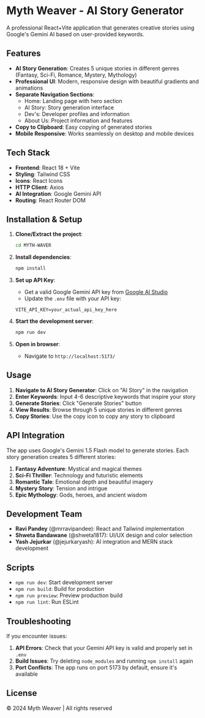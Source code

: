# Myth Weaver - AI Story Generator

A professional React+Vite application that generates creative stories using Google's Gemini AI based on user-provided keywords.

## Features

- **AI Story Generation**: Creates 5 unique stories in different genres (Fantasy, Sci-Fi, Romance, Mystery, Mythology)
- **Professional UI**: Modern, responsive design with beautiful gradients and animations
- **Separate Navigation Sections**: 
  - Home: Landing page with hero section
  - AI Story: Story generation interface
  - Dev's: Developer profiles and information
  - About Us: Project information and features
- **Copy to Clipboard**: Easy copying of generated stories
- **Mobile Responsive**: Works seamlessly on desktop and mobile devices

## Tech Stack

- **Frontend**: React 18 + Vite
- **Styling**: Tailwind CSS
- **Icons**: React Icons
- **HTTP Client**: Axios
- **AI Integration**: Google Gemini API
- **Routing**: React Router DOM

## Installation & Setup

1. **Clone/Extract the project**:
   ```bash
   cd MYTH-WAVER
   ```

2. **Install dependencies**:
   ```bash
   npm install
   ```

3. **Set up API Key**:
   - Get a valid Google Gemini API key from [Google AI Studio](https://aistudio.google.com/)
   - Update the `.env` file with your API key:
   ```
   VITE_API_KEY=your_actual_api_key_here
   ```

4. **Start the development server**:
   ```bash
   npm run dev
   ```

5. **Open in browser**:
   - Navigate to `http://localhost:5173/`

## Usage

1. **Navigate to AI Story Generator**: Click on "AI Story" in the navigation
2. **Enter Keywords**: Input 4-6 descriptive keywords that inspire your story
3. **Generate Stories**: Click "Generate Stories" button
4. **View Results**: Browse through 5 unique stories in different genres
5. **Copy Stories**: Use the copy icon to copy any story to clipboard

## API Integration

The app uses Google's Gemini 1.5 Flash model to generate stories. Each story generation creates 5 different stories:

1. **Fantasy Adventure**: Mystical and magical themes
2. **Sci-Fi Thriller**: Technology and futuristic elements
3. **Romantic Tale**: Emotional depth and beautiful imagery
4. **Mystery Story**: Tension and intrigue
5. **Epic Mythology**: Gods, heroes, and ancient wisdom

## Development Team

- **Ravi Pandey** (@mrravipandee): React and Tailwind implementation
- **Shweta Bandawane** (@shweta1817): UI/UX design and color selection
- **Yash Jejurkar** (@jejurkaryash): AI integration and MERN stack development

## Scripts

- `npm run dev`: Start development server
- `npm run build`: Build for production
- `npm run preview`: Preview production build
- `npm run lint`: Run ESLint

## Troubleshooting

If you encounter issues:

1. **API Errors**: Check that your Gemini API key is valid and properly set in `.env`
2. **Build Issues**: Try deleting `node_modules` and running `npm install` again
3. **Port Conflicts**: The app runs on port 5173 by default, ensure it's available

## License

© 2024 Myth Weaver | All rights reserved
